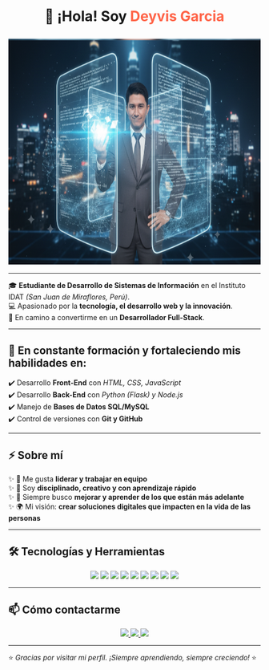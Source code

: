 #  <p align="center">👋 ¡Hola! Soy <span style="color:#ff6347">Deyvis Garcia</span></p>  

<p align="center">
  <img src="portada_github.PNG" width="100%" height="450px" alt="Deyvis Garcia - Perfil Profesional"/>
</p>

---

🎓 **Estudiante de Desarrollo de Sistemas de Información** en el Instituto IDAT *(San Juan de Miraflores, Perú)*.  
💻 Apasionado por la **tecnología, el desarrollo web y la innovación**.  
🚀 En camino a convertirme en un **Desarrollador Full-Stack**.  

---

## 🚀 En constante formación y fortaleciendo mis habilidades en:  
✔️ Desarrollo **Front-End** con *HTML, CSS, JavaScript*  
✔️ Desarrollo **Back-End** con *Python (Flask) y Node.js*  
✔️ Manejo de **Bases de Datos SQL/MySQL**  
✔️ Control de versiones con **Git y GitHub**  

---

## ⚡ Sobre mí  
✨ 🤝 Me gusta **liderar y trabajar en equipo**  
✨ 🧠 Soy **disciplinado, creativo y con aprendizaje rápido**  
✨ 🎯 Siempre busco **mejorar y aprender de los que están más adelante**  
✨ 🌍 Mi visión: **crear soluciones digitales que impacten en la vida de las personas**  

---

## 🛠️ Tecnologías y Herramientas  

<p align="center">

  <img src="https://img.shields.io/badge/HTML5-%23E34F26.svg?&style=for-the-badge&logo=html5&logoColor=white"/>
  <img src="https://img.shields.io/badge/CSS3-%231572B6.svg?&style=for-the-badge&logo=css3&logoColor=white"/>
  <img src="https://img.shields.io/badge/JavaScript-%23F7DF1E.svg?&style=for-the-badge&logo=javascript&logoColor=black"/>
  <img src="https://img.shields.io/badge/Python-%233776AB.svg?&style=for-the-badge&logo=python&logoColor=white"/>
  <img src="https://img.shields.io/badge/Flask-%23000.svg?&style=for-the-badge&logo=flask&logoColor=white"/>
  <img src="https://img.shields.io/badge/Node.js-%23339933.svg?&style=for-the-badge&logo=node.js&logoColor=white"/>
  <img src="https://img.shields.io/badge/MySQL-%2300f.svg?&style=for-the-badge&logo=mysql&logoColor=white"/>
  <img src="https://img.shields.io/badge/Git-%23F05033.svg?&style=for-the-badge&logo=git&logoColor=white"/>
  <img src="https://img.shields.io/badge/GitHub-%23121011.svg?&style=for-the-badge&logo=github&logoColor=white"/>

</p>

---

## 📫 Cómo contactarme  

<p align="center">

  <a href="mailto:deyvisgarciaruiz@hotmail.com">
    <img src="https://img.shields.io/badge/Correo-%23D14836.svg?&style=for-the-badge&logo=gmail&logoColor=white"/>
  </a>
  <a href="https://linkedin.com/in/deyvis-garcia">
    <img src="https://img.shields.io/badge/LinkedIn-%230077B5.svg?&style=for-the-badge&logo=linkedin&logoColor=white"/>
  </a>
  <a href="https://github.com/Deyvis-Garcia">
    <img src="https://img.shields.io/badge/GitHub-%23121011.svg?&style=for-the-badge&logo=github&logoColor=white"/>
  </a>

</p>

---

⭐ *Gracias por visitar mi perfil. ¡Siempre aprendiendo, siempre creciendo!* ⭐  

 


